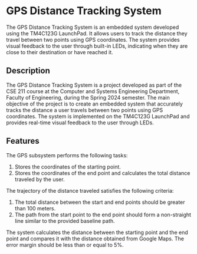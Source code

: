 # **GPS Distance Tracking System**
The GPS Distance Tracking System is an embedded system developed using the TM4C123G LaunchPad. It allows users to track the distance they travel between two points using GPS coordinates. The system provides visual feedback to the user through built-in LEDs, indicating when they are close to their destination or have reached it.
## Description
The GPS Distance Tracking System is a project developed as part of the CSE 211 course at the Computer and Systems Engineering Department, Faculty of Engineering, during the Spring 2024 semester. The main objective of the project is to create an embedded system that accurately tracks the distance a user travels between two points using GPS coordinates. The system is implemented on the TM4C123G LaunchPad and provides real-time visual feedback to the user through LEDs.
## Features
The GPS subsystem performs the following tasks:

1) Stores the coordinates of the starting point.
2) Stores the coordinates of the end point and calculates the total distance traveled by the user.

The trajectory of the distance traveled satisfies the following criteria:

1) The total distance between the start and end points should be greater than 100 meters.
2) The path from the start point to the end point should form a non-straight line similar to the provided baseline path.

The system calculates the distance between the starting point and the end point and compares it with the distance obtained from Google Maps. The error margin should be less than or equal to 5%.
